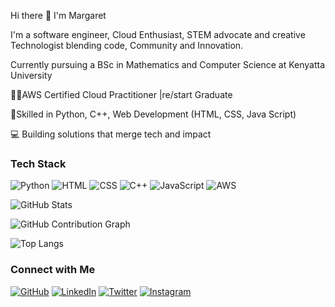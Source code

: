 Hi there 👋 I'm Margaret

I'm a software engineer, Cloud Enthusiast, STEM advocate and creative Technologist blending code, Community and Innovation.

Currently pursuing a BSc in Mathematics and Computer Science at Kenyatta University

👩🏿AWS Certified Cloud Practitioner |re/start Graduate

🧠Skilled in Python, C++, Web Development (HTML, CSS, Java Script)

💻 Building solutions that merge tech and impact


### Tech Stack
![Python](https://img.shields.io/badge/Python-3776AB?style=for-the-badge&logo=python&logoColor=white)
![HTML](https://img.shields.io/badge/HTML5-E34F26?style=for-the-badge&logo=html5&logoColor=white)
![CSS](https://img.shields.io/badge/CSS3-1572B6?style=for-the-badge&logo=css3&logoColor=white)
![C++](https://img.shields.io/badge/C++-00599C?style=for-the-badge&logo=cplusplus&logoColor=white)
![JavaScript](https://img.shields.io/badge/JavaScript-F7DF1E?style=for-the-badge&logo=javascript&logoColor=black)
![AWS](https://img.shields.io/badge/AWS-232F3E?style=for-the-badge&logo=amazonaws&logoColor=white)

![GitHub Stats](https://github-readme-stats.vercel.app/api?username=MaggieWM-sketch&show_icons=true&theme=radical)

![GitHub Contribution Graph](https://github-profile-summary-cards.vercel.app/api/cards/profile-details?username=MaggieWM-sketch&theme=github_dark)

![Top Langs](https://github-readme-stats.vercel.app/api/top-langs/?username=MaggieWM-sketch&layout=compact)


### Connect with Me
[![GitHub](https://img.shields.io/badge/GitHub-100000?style=for-the-badge&logo=github&logoColor=white)](https://github.com/your-username)
[![LinkedIn](https://img.shields.io/badge/LinkedIn-0077B5?style=for-the-badge&logo=linkedin&logoColor=white)](https://linkedin.com/in/your-profile)
[![Twitter](https://img.shields.io/badge/Twitter-1DA1F2?style=for-the-badge&logo=twitter&logoColor=white)](https://twitter.com/your-handle)
[![Instagram](https://img.shields.io/badge/Instagram-E4405F?style=for-the-badge&logo=instagram&logoColor=white)](https://instagram.com/your-handle)



